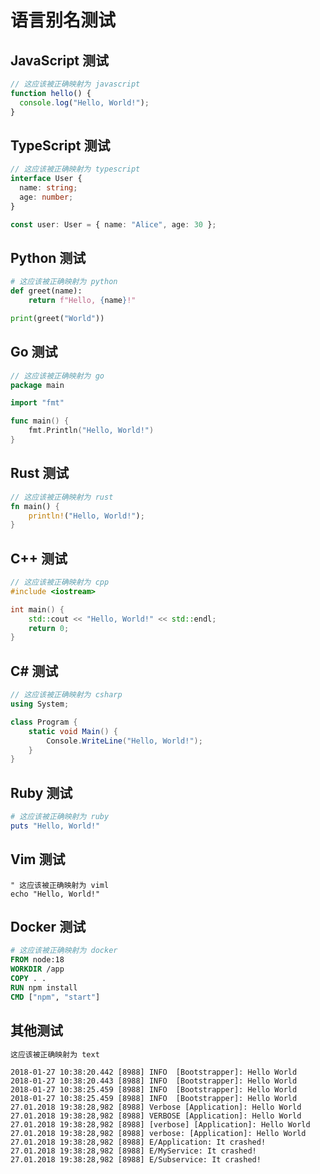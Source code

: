 # 语言别名测试

## JavaScript 测试

```js
// 这应该被正确映射为 javascript
function hello() {
  console.log("Hello, World!");
}
```

## TypeScript 测试

```ts
// 这应该被正确映射为 typescript
interface User {
  name: string;
  age: number;
}

const user: User = { name: "Alice", age: 30 };
```

## Python 测试

```py
# 这应该被正确映射为 python
def greet(name):
    return f"Hello, {name}!"

print(greet("World"))
```

## Go 测试

```go
// 这应该被正确映射为 go
package main

import "fmt"

func main() {
    fmt.Println("Hello, World!")
}
```

## Rust 测试

```rs
// 这应该被正确映射为 rust
fn main() {
    println!("Hello, World!");
}
```

## C++ 测试

```cpp
// 这应该被正确映射为 cpp
#include <iostream>

int main() {
    std::cout << "Hello, World!" << std::endl;
    return 0;
}
```

## C# 测试

```cs
// 这应该被正确映射为 csharp
using System;

class Program {
    static void Main() {
        Console.WriteLine("Hello, World!");
    }
}
```
 
## Ruby 测试

```rb
# 这应该被正确映射为 ruby
puts "Hello, World!"
```

## Vim 测试

```vim
" 这应该被正确映射为 viml
echo "Hello, World!"
```

## Docker 测试

```dockerfile
# 这应该被正确映射为 docker
FROM node:18
WORKDIR /app
COPY . .
RUN npm install
CMD ["npm", "start"]
```
 

 

 
 
## 其他测试

```txt
这应该被正确映射为 text
```

```log
2018-01-27 10:38:20.442 [8988] INFO  [Bootstrapper]: Hello World
2018-01-27 10:38:20.443 [8988] INFO  [Bootstrapper]: Hello World
2018-01-27 10:38:25.459 [8988] INFO  [Bootstrapper]: Hello World
2018-01-27 10:38:25.459 [8988] INFO  [Bootstrapper]: Hello World
27.01.2018 19:38:28,982 [8988] Verbose [Application]: Hello World
27.01.2018 19:38:28,982 [8988] VERBOSE [Application]: Hello World
27.01.2018 19:38:28,982 [8988] [verbose] [Application]: Hello World
27.01.2018 19:38:28,982 [8988] verbose: [Application]: Hello World
27.01.2018 19:38:28,982 [8988] E/Application: It crashed!
27.01.2018 19:38:28,982 [8988] E/MyService: It crashed!
27.01.2018 19:38:28,982 [8988] E/Subservice: It crashed!
```
 